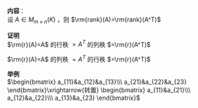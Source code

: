**内容**：  
设 $A\in M_{m\times n}(K)$ ，则  $\rm{rank}(A)=\rm{rank}(A^T)$  
  
**证明**  
 $\rm{r}(A)=A$ 的行秩 $=A^T$ 的列秩 $=\rm{r}(A^T)$  
  
 $\rm{r}(A)=A$ 的列秩 $=A^T$ 的行秩 $=\rm{r}(A^T)$  
  
**举例**  
 $\begin{bmatrix}  
a_{11}&a_{12}&a_{13}\\\  
a_{21}&a_{22}&a_{23}  
\end{bmatrix}\xrightarrow{转置}  
\begin{bmatrix}  
a_{11}&a_{21}\\\  
a_{12}&a_{22}\\\  
a_{13}&a_{23}  
\end{bmatrix}$  
